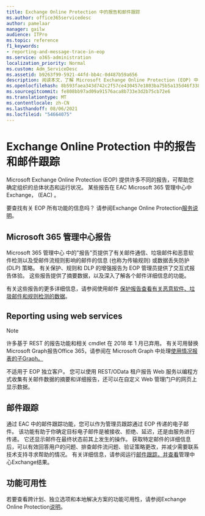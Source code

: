 ```yaml
---
title: Exchange Online Protection 中的报告和邮件跟踪
ms.author: office365servicedesc
author: pamelaar
manager: gailw
audience: ITPro
ms.topic: reference
f1_keywords:
- reporting-and-message-trace-in-eop
ms.service: o365-administration
localization_priority: Normal
ms.custom: Adm_ServiceDesc
ms.assetid: b9263f99-5921-44fd-bb4c-0d487b59a656
description: 阅读本文，了解 Microsoft Exchange Online Protection (EOP) 中的报告和邮件) 。
ms.openlocfilehash: 8b593faea343d742c2f57ce430457e1803ba75b5a135d46f338eaed0e76d2ca6
ms.sourcegitcommit: fe808bb97ad09a91576aca8b733e3d2b75cb72e6
ms.translationtype: MT
ms.contentlocale: zh-CN
ms.lasthandoff: 08/06/2021
ms.locfileid: "54664075"
---
```

# <a name="reporting-and-message-trace-in-exchange-online-protection"></a>Exchange Online Protection 中的报告和邮件跟踪

Microsoft Exchange Online Protection (EOP) 提供许多不同的报告，可帮助您确定组织的总体状态和运行状况。 某些报告在 EAC Microsoft 365 管理中心中Exchange， (EAC) 。

要查找有关 EOP 所有功能的信息吗？ 请参阅Exchange Online Protection[服务说明](exchange-online-protection-service-description.md)。

## <a name="microsoft-365-admin-center-reports"></a>Microsoft 365 管理中心报告

Microsoft 365 管理中心 中的"报告"页提供了有关邮件通信、垃圾邮件和恶意软件检测以及受邮件流规则影响的邮件的信息 (也称为传输规则) 或数据丢失防护 (DLP) 策略。 有关保护、规则和 DLP 的增强报告为 EOP 管理员提供了交互式报告体验。 这些报告提供了摘要数据，以及深入了解各个邮件详细信息的功能。

有关这些报告的更多详细信息，请参阅使用邮件 [保护报告查看有关恶意软件、垃圾邮件和规则检测的数据](/exchange/monitoring/use-mail-protection-reports)。

## <a name="reporting-using-web-services"></a>Reporting using web services

> [!NOTE]
> 许多基于 REST 的报告功能和相关 cmdlet 在 2018 年 1 月已弃用。 有关可用替换 Microsoft Graph报告Office 365，请参阅在 Microsoft Graph 中处理[使用情况报表的子Graph。](/graph/api/resources/report)

不适用于 EOP 独立客户。 您可以使用 REST/OData 租户报告 Web 服务以编程方式收集有关邮件数据的摘要和详细报告，还可以在自定义 Web 管理门户的网页上显示数据。

## <a name="message-trace"></a>邮件跟踪

通过 EAC 中的邮件跟踪功能，您可以作为管理员跟踪通过 EOP 传递的电子邮件。 该功能有助于你确定目标电子邮件是被接收、拒绝、延迟，还是由服务进行传递。 它还显示邮件在最终状态前其上发生的操作。 获取特定邮件的详细信息后，可以有效回答用户的问题、排查邮件流问题、验证策略更改，并减少需要联系技术支持寻求帮助的情况。 有关详细信息，请参阅运行[邮件跟踪，并查看](/exchange/monitoring/trace-an-email-message/run-a-message-trace-and-view-results)管理中心Exchange结果。

## <a name="feature-availability"></a>功能可用性

若要查看跨计划、独立选项和本地解决方案的功能可用性，请参阅Exchange Online Protection[说明](exchange-online-protection-service-description.md)。